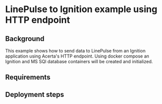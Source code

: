 # LinePulse to Ignition example using HTTP endpoint

## Background
This example shows how to send data to LinePulse from an Ignition application using Acerta's HTTP endpoint.
Using docker compose an Ignition and MS SQl database containers will be created and initialized.

## Requirements

## Deployment steps
